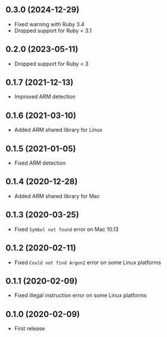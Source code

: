 ## 0.3.0 (2024-12-29)

- Fixed warning with Ruby 3.4
- Dropped support for Ruby < 3.1

## 0.2.0 (2023-05-11)

- Dropped support for Ruby < 3

## 0.1.7 (2021-12-13)

- Improved ARM detection

## 0.1.6 (2021-03-10)

- Added ARM shared library for Linux

## 0.1.5 (2021-01-05)

- Fixed ARM detection

## 0.1.4 (2020-12-28)

- Added ARM shared library for Mac

## 0.1.3 (2020-03-25)

- Fixed `Symbol not found` error on Mac 10.13

## 0.1.2 (2020-02-11)

- Fixed `Could not find Argon2` error on some Linux platforms

## 0.1.1 (2020-02-09)

- Fixed illegal instruction error on some Linux platforms

## 0.1.0 (2020-02-09)

- First release
